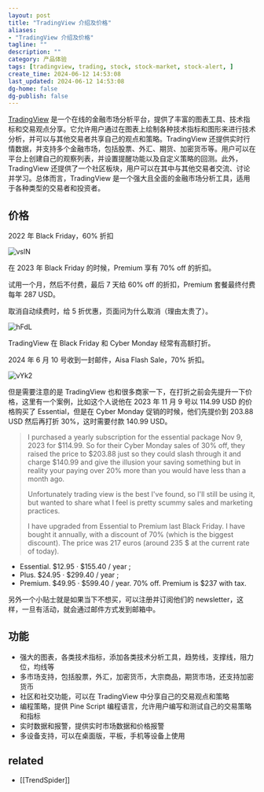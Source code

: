 ```yaml
---
layout: post
title: "TradingView 介绍及价格"
aliases:
- "TradingView 介绍及价格"
tagline: ""
description: ""
category: 产品体验
tags: [tradingview, trading, stock, stock-market, stock-alert, ]
create_time: 2024-06-12 14:53:08
last_updated: 2024-06-12 14:53:08
dg-home: false
dg-publish: false
---
```



[TradingView](https://gtk.pw/tradingview) 是一个在线的金融市场分析平台，提供了丰富的图表工具、技术指标和交易观点分享。它允许用户通过在图表上绘制各种技术指标和图形来进行技术分析，并可以与其他交易者共享自己的观点和策略。TradingView 还提供实时行情数据，并支持多个金融市场，包括股票、外汇、期货、加密货币等。用户可以在平台上创建自己的观察列表，并设置提醒功能以及自定义策略的回测。此外，TradingView 还提供了一个社区板块，用户可以在其中与其他交易者交流、讨论并学习。总体而言，TradingView 是一个强大且全面的金融市场分析工具，适用于各种类型的交易者和投资者。

## 价格

2022 年 Black Friday，60% 折扣

![vslN](https://photo.einverne.info/images/2024/06/12/vslN.png)

在 2023 年 Black Friday 的时候，Premium 享有 70% off 的折扣。

试用一个月，然后不付费，最后 7 天给 60% off 的折扣，Premium 套餐最终付费每年 287 USD。

取消自动续费时，给 5 折优惠，页面问为什么取消（理由太贵了）。

![hFdL](https://photo.einverne.info/images/2023/11/25/hFdL.png)

TradingView 在 Black Friday 和 Cyber Monday 经常有高额打折。

2024 年 6 月 10 号收到一封邮件，Aisa Flash Sale，70% 折扣。

![vYk2](https://photo.einverne.info/images/2024/06/12/vYk2.png)

但是需要注意的是 TradingView 也和很多商家一下，在打折之前会先提升一下价格，这里有一个案例，比如这个人说他在 2023 年 11 月 9 号以 114.99 USD 的价格购买了 Essential，但是在 Cyber Monday 促销的时候，他们先提价到 203.88 USD 然后再打折 30%，这时需要付款 140.99 USD。

> I purchased a yearly subscription for the essential package Nov 9, 2023 for $114.99. So for their Cyber Monday sales of 30% off, they raised the price to $203.88 just so they could slash through it and charge $140.99 and give the illusion your saving something but in reality your paying over 20% more than you would have less than a month ago.
>
> Unfortunately trading view is the best I've found, so I'll still be using it, but wanted to share what I feel is pretty scummy sales and marketing practices.
>
> I have upgraded from Essential to Premium last Black Friday. I have bought it annually, with a discount of 70% (which is the biggest discount).
> The price was 217 euros (around 235 $ at the current rate of today).

- Essential. $12.95 · $155.40 / year ;
- Plus. $24.95 · $299.40 / year ;
- Premium. $49.95 · $599.40 / year. 70% off. Premium is $237 with tax.

另外一个小贴士就是如果当下不想买，可以注册并订阅他们的 newsletter，这样，一旦有活动，就会通过邮件方式发到邮箱中。

## 功能

- 强大的图表，各类技术指标，添加各类技术分析工具，趋势线，支撑线，阻力位，均线等
- 多市场支持，包括股票，外汇，加密货币，大宗商品，期货市场，还支持加密货币
- 社区和社交功能，可以在 TradingView 中分享自己的交易观点和策略
- 编程策略，提供 Pine Script 编程语言，允许用户编写和测试自己的交易策略和指标
- 实时数据和报警，提供实时市场数据和价格报警
- 多设备支持，可以在桌面版，平板，手机等设备上使用

## related

- [[TrendSpider]]